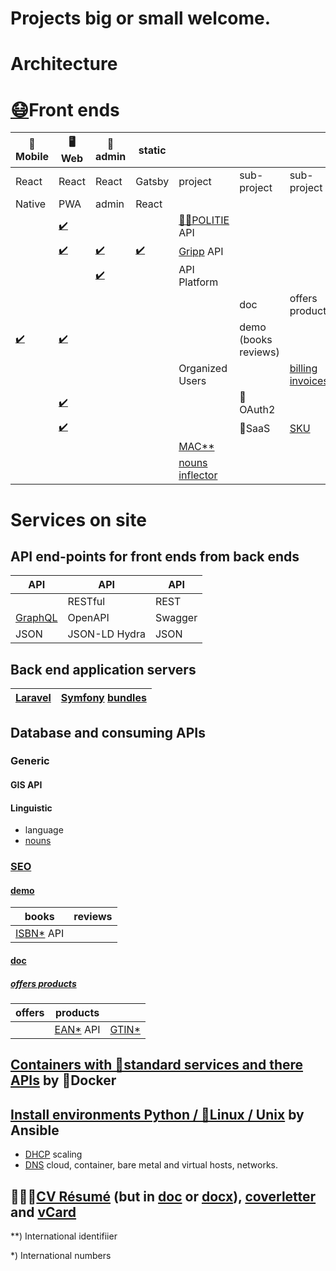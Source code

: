 # Projects big or small welcome.
# Architecture
# [😷](http://github.com/noud/mouth-mask/blob/master/README.md)Front ends
| 📱Mobile | 🖥️Web | 🔧admin | static |   |  |  |
| --- | --- | --- | --- | --- | --- | --- |
| React | React | React | Gatsby | project | sub-project | sub-project |
| Native | PWA | admin | React |  |  |  |
|  | [✔️](http://github.com/noud/politie-react-swagger/blob/master/README.md) |  |  |  [👮‍♀️POLITIE](http://github.com/noud/politie-open-data-api/blob/master/README.md) API |  |  |
|  | [✔️](http://github.com/noud/gripp-api-platform-react-openapi/blob/master/README.md) | [✔️](http://github.com/noud/gripp-api-platform-react-admin-openapi/blob/master/README.md) | [✔️](http://github.com/noud/gripp-api-platform-gatsby-react-graphql/blob/master/README.md) | [Gripp](http://github.com/noud/gripp-api-platform/blob/master/README.md) API |  |  |
|  |  | [✔️](http://github.com/noud/api-platform-react-admin/blob/master/README.md) |  |  API Platform |  |  |
|  |  |  |  |  |  doc | offers products |
| [✔️](http://github.com/noud/react-native-openapi-api-platform-demo/blob/master/README.md) | [✔️](http://github.com/noud/react-openapi-api-platform-demo/blob/master/README.md) |  |  |  | demo (books reviews) |  |
|  |  |  |  | Organized Users |  | [billing](http://github.com/noud?tab=repositories&q=billing) [invoices](http://github.com/noud?tab=repositories&q=invoices) |
|  | [✔️](http://github.com/noud/frontend/blob/master/README.md) |  |  |  | 👤OAuth2 |  |
|  | [✔️](http://github.com/noud/laravel-billing/blob/master/README.md) |  |  |  | 🏢SaaS | [SKU](http://en.wikipedia.org/wiki/Stock_keeping_unit) |
|  | |  |  | [MAC**](http://en.wikipedia.org/wiki/MAC_address) |  |
|  |  |  |  | [nouns inflector](http://github.com/noud/nouns-laravel/blob/master/README.md) |  |  |
# Services on site
## API end-points for front ends from back ends
| API | API | API |
| --- | --- | --- |
|  | RESTful | REST |
| [GraphQL](http://github.com/noud/saas/blob/master/README.md) | OpenAPI | Swagger |
| JSON | JSON-LD Hydra | JSON |
## Back end application servers
| [Laravel](http://packagist.org/packages/noud/laravel-api-platform/blob/master/README.md) | [Symfony](http://github.com/noud/gripp_symfony/blob/master/README.md) [bundles](http://packagist.org/users/noud/packages/?query=noud%2Fapi-platform-) |
| --- | --- |
## Database and consuming APIs
### Generic
#### GIS API
#### Linguistic
- language
- [nouns](http://github.com/noud/nouns-db/blob/master/README.md)
### [SEO](http://github.com/noud/seo/blob/master/readme.md)
#### [demo](http://github.com/noud/book-review-db/blob/master/README.md)
| books | reviews |
| --- | --- |
| [ISBN*](http://en.wikipedia.org/wiki/International_Standard_Book_Number) API |  |

#### [doc](http://github.com/noud?tab=repositories&q=api-platform-+bundle)
##### [offers products](http://github.com/noud/api-platform-product-offer-bundle)
| offers | products |  |
| --- | --- | --- |
|  | [EAN*](http://en.wikipedia.org/wiki/International_Article_Number) API| [GTIN*](http://en.wikipedia.org/wiki/Global_Trade_Item_Number) |

## [Containers with 🧰standard services and there APIs](http://github.com/noud/noud/blob/master/README-containers.md) by 🐳Docker
## [Install environments Python / 🐧Linux / Unix](http://github.com/noud/noud/blob/master/README-OS.md) by Ansible
- [DHCP](http://github.com/noud/infra-dhcp/blob/master/README.md) scaling
- [DNS](http://github.com/noud/infra-dns/blob/master/README.md) cloud, container, bare metal and virtual hosts, networks.
## 🧑🏻‍💻[CV Résumé](http://github.com/noud/noud/blob/master/resume/Noud_de_Brouwer_-_%F0%9F%A7%91%F0%9F%8F%BB___%F0%9F%92%BB_JavaScript_PHP_resume.pdf) (but in [doc](http://github.com/noud/noud/blob/master/resume/Noud_de_Brouwer_-_%F0%9F%A7%91%F0%9F%8F%BB___%F0%9F%92%BB_JavaScript_PHP_resume.doc) or [docx](http://github.com/noud/noud/blob/master/resume/Noud_de_Brouwer_-_%F0%9F%A7%91%F0%9F%8F%BB___%F0%9F%92%BB_JavaScript_PHP_resume.docx)), [coverletter](http://github.com/noud/noud/blob/master/resume/Noud_de_Brouwer_-_%F0%9F%A7%91%F0%9F%8F%BB___%F0%9F%92%BB_JavaScript_PHP_coverletter.docx) and [vCard](http://github.com/noud/noud/blob/master/resume/Noud_de_Brouwer.vcf)

**) International identifiier

*) International numbers
